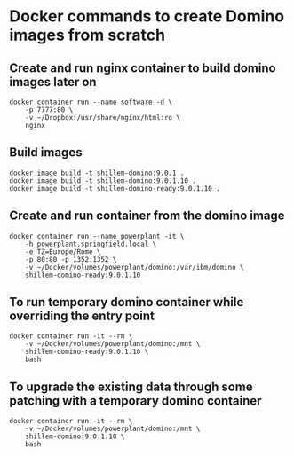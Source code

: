 # Docker commands to create Domino images from scratch

## Create and run nginx container to build domino images later on
```
docker container run --name software -d \
    -p 7777:80 \
    -v ~/Dropbox:/usr/share/nginx/html:ro \
    nginx
```

## Build images
```
docker image build -t shillem-domino:9.0.1 .
docker image build -t shillem-domino:9.0.1.10 .
docker image build -t shillem-domino-ready:9.0.1.10 .
```

## Create and run container from the domino image
```
docker container run --name powerplant -it \
    -h powerplant.springfield.local \
    -e TZ=Europe/Rome \
    -p 80:80 -p 1352:1352 \
    -v ~/Docker/volumes/powerplant/domino:/var/ibm/domino \
    shillem-domino-ready:9.0.1.10
```

## To run temporary domino container while overriding the entry point
```
docker container run -it --rm \
    -v ~/Docker/volumes/powerplant/domino:/mnt \
    shillem-domino-ready:9.0.1.10 \
    bash
```

## To upgrade the existing data through some patching with a temporary domino container
```
docker container run -it --rm \
    -v ~/Docker/volumes/powerplant/domino:/mnt \
    shillem-domino:9.0.1.10 \
    bash
```